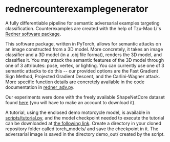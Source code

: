 # rednercounterexamplegenerator
A fully differentiable pipeline for semantic adversarial examples targeting classification. Counterexamples are created with the help of Tzu-Mao Li's [Redner software package](https://github.com/BachiLi/redner).

This software package, written in PyTorch, allows for semantic attacks on an image constructed from a 3D model. More concretely, it takes an image classifier and a 3D model (in a .obj file format), renders the 3D model, and classifies it. You may attack the semantic features of the 3D model through one of 3 attributes: pose, vertex, or lighting. You can currently  use one of 3 semantic attacks to do this -- our provided options are the Fast Gradient Sign Method, Projected Gradient Descent, and the Carlini-Wagner attack. More specific function details are concretely available in the code documentation in [redner_adv.py](redner_adv.py).

Our experiments were done with the freely available ShapeNetCore dataset found [here](https://www.shapenet.org/download/shapenetcore) (you will have to make an account to download it).

A tutorial, using the enclosed demo motorcycle model, is available in [scripts/tutorial.py](scripts/tutorial.py), and the model checkpoint needed to execute the tutorial can be downloaded at [the following link](https://drive.google.com/file/d/1Mjpj6MrkhnN_TXEguAdxB4IE5lyRDnL5/view). Create a directory in your cloned repository folder called torch_models/ and save the checkpoint in it. The adversarial image is saved in the directory demo_out/ created by the script.
